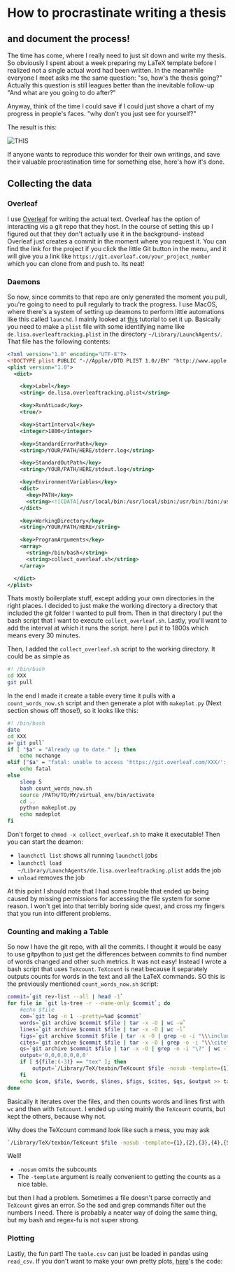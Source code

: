 # How to procrastinate writing a thesis
## and document the process!

The time has come, where I really need to just sit down and write my thesis. So obviously I spent about a week preparing my LaTeX template before I realized not a single actual word had been written. In the meanwhile everyone I meet asks me the same question: "so, how's the thesis going?" Actually this question is still leagues better than the inevitable follow-up "And what are you going to do after?"

Anyway, think of the time I could save if I could just shove a chart of my progress in people's faces. "why don't you just see for yourself?"

The result is this:

![THIS](https://lisaschwetlick.de/docs/diss.png)


If anyone wants to reproduce this wonder for their own writings, and save their valuable procrastination time for something else, here's how it's done.

## Collecting the data
### Overleaf
I use [Overleaf](www.overleaf.com) for writing the actual text. Overleaf has the option of interacting vis a git repo that they host. In the course of setting this up I figured out that they don't actually use it in the background- instead Overleaf just creates a commit in the moment where you request it. You can find the link for the project if you click the little Git button in the menu, and it will give you a link like `https://git.overleaf.com/your_project_number` which you can clone from and push to. Its neat!

### Daemons
So now, since commits to that repo are only generated the moment you pull, you're going to need to pull regularly to track the progress. I use MacOS, where there's a system of setting up deamons to perform little automations like this called `launchd`. I mainly looked at [this](https://www.maketecheasier.com/use-launchd-run-scripts-on-schedule-macos/) tutorial to set it up. Basically you need to make a `plist` file with some identifying name like `de.lisa.overleaftracking.plist` in the directory `~/Library/LaunchAgents/`. That file has the following contents:

```xml
<?xml version="1.0" encoding="UTF-8"?>
<!DOCTYPE plist PUBLIC "-//Apple//DTD PLIST 1.0//EN" "http://www.apple.com/DTDs/PropertyList-1.0.dtd">
<plist version="1.0">
  <dict>

    <key>Label</key>
    <string> de.lisa.overleaftracking.plist</string>

    <key>RunAtLoad</key>
    <true/>

    <key>StartInterval</key>
    <integer>1800</integer>

    <key>StandardErrorPath</key>
    <string>/YOUR/PATH/HERE/stderr.log</string>

    <key>StandardOutPath</key>
    <string>/YOUR/PATH/HERE/stdout.log</string>

    <key>EnvironmentVariables</key>
    <dict>
      <key>PATH</key>
      <string><![CDATA[/usr/local/bin:/usr/local/sbin:/usr/bin:/bin:/usr/sbin:/sbin]]></string>
    </dict>

    <key>WorkingDirectory</key>
    <string>/YOUR/PATH/HERE</string>

    <key>ProgramArguments</key>
    <array>
      <string>/bin/bash</string>
      <string>collect_overleaf.sh</string>
    </array>

  </dict>
</plist>
```
Thats mostly boilerplate stuff, except adding your own directories in the right places. I decided to just make the working directory a directory that included the git folder I wanted to pull from. Then in that directory I put the bash script that I want to execute `collect_overleaf.sh`. Lastly, you'll want to add the interval at which it runs the script. here I put it to 1800s which means every 30 minutes.

Then, I added the `collect_overleaf.sh` script to the working directory. It could be as simple as
```bash
#! /bin/bash
cd XXX
git pull
```
In the end I made it create a table every time it pulls with a `count_words_now.sh` script and then generate a plot with `makeplot.py` (Next section shows off those!), so it looks like this:
```bash
#! /bin/bash
date
cd XXX
a=`git pull`
if [ "$a" = "Already up to date." ]; then
    echo nochange
elif ["$a" = "fatal: unable to access 'https://git.overleaf.com/XXX/': Could not resolve host: git.overleaf.com" ]; then
    echo fatal
else
    sleep 5
    bash count_words_now.sh
    source /PATH/TO/MY/virtual_env/bin/activate
    cd ..
    python makeplot.py
    echo madeplot
fi
```

Don't forget to `chmod -x collect_overleaf.sh` to make it executable! Then you can start the deamon:
- `launchctl list` shows all running  `launchctl` jobs
- `launchctl load ~/Library/LaunchAgents/de.lisa.overleaftracking.plist` adds the job
- `unload` removes the job

At this point I should note that I had some trouble that ended up being caused by missing permissions for accessing the file system for some reason. I won't get into that terribly boring side quest, and cross my fingers that you run into different problems.

### Counting and making a Table
So now I have the git repo, with all the commits. I thought it would be easy to use gitpython to just get the differences between commits to find number of words changed and other such metrics. It was not easy! Instead I wrote a bash script that uses `TeXcount`. `TeXcount` is neat because it separately outputs counts for words in the text and all the LaTeX commands. SO this is the previously mentioned `count_words_now.sh` script:

```bash
commit=`git rev-list --all | head -1`
for file in `git ls-tree -r --name-only $commit`; do
	#echo $file
    com=`git log -n 1 --pretty=%ad $commit`
	words=`git archive $commit $file | tar -x -O | wc -w`
	lines=`git archive $commit $file | tar -x -O | wc -l`
	figs=`git archive $commit $file | tar -x -O | grep -o -i "\\\includegraphics" | wc -l`
	cites=`git archive $commit $file | tar -x -O | grep -o -i "\\\cite" | wc -l`
    qs=`git archive $commit $file | tar -x -O | grep -o -i "\?" | wc -l`
	output='0,0,0,0,0,0,0'
	if [ ${file:(-3)} == "tex" ]; then
		output=`/Library/TeX/texbin/TeXcount $file -nosub -template={1},{2},{3},{4},{5},{6},{7} | sed "s/[^0-9,]*//g" | grep '\S'`
	fi
	echo $com, $file, $words, $lines, $figs, $cites, $qs, $output >> table.csv
done
```
Basically it iterates over the files, and then counts words and lines first with `wc` and then with `TeXcount`. I ended up using mainly the `TeXcount` counts, but kept the others, because why not.

Why does the TeXcount command look like such a mess, you may ask
```bash
`/Library/TeX/texbin/TeXcount $file -nosub -template={1},{2},{3},{4},{5},{6},{7} | sed "s/[^0-9,]*//g" | grep '\S'`
```
Well! 
- `-nosum` omits the subcounts
- The `-template` argument is really convenient to getting the counts as a nice table.

but then I had a problem. Sometimes a file doesn't parse correctly and `TeXcount` gives an error. So the sed and grep commands filter out the numbers I need. There is probably a neater way of doing the same thing, but my bash and regex-fu is not super strong.

### Plotting
Lastly, the fun part! The `table.csv` can just be loaded in pandas using `read_csv`. If you don't want to make your own pretty plots, [here](https://gist.github.com/lschwetlick/d8d334d18044986eb7fb56d4b67d7f44)'s the code:

<script src="https://gist.github.com/lschwetlick/d8d334d18044986eb7fb56d4b67d7f44.js"></script>